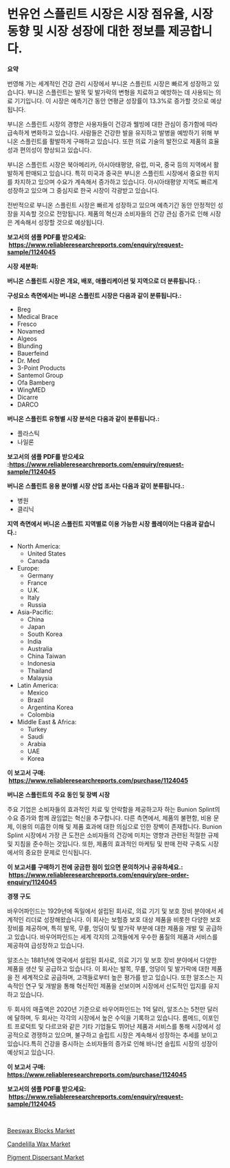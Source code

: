 <p><h1>번유언 스플린트 시장은 시장 점유율, 시장 동향 및 시장 성장에 대한 정보를 제공합니다.</h1></p><p><strong>요약</strong></p>
<p><p>번영해 가는 세계적인 건강 관리 시장에서 부니온 스플린트 시장은 빠르게 성장하고 있습니다. 부니온 스플린트는 발목 및 발가락의 변형을 치료하고 예방하는 데 사용되는 의료 기기입니다. 이 시장은 예측기간 동안 연평균 성장률이 13.3%로 증가할 것으로 예상됩니다.</p><p>부니온 스플린트 시장의 경향은 사용자들이 건강과 웰빙에 대한 관심이 증가함에 따라 급속하게 변화하고 있습니다. 사람들은 건강한 발을 유지하고 발병을 예방하기 위해 부니온 스플린트를 활발하게 구매하고 있습니다. 또한 의료 기술의 발전으로 제품의 효율성과 편의성이 향상되고 있습니다.</p><p>부니온 스플린트 시장은 북아메리카, 아시아태평양, 유럽, 미국, 중국 등의 지역에서 활발하게 판매되고 있습니다. 특히 미국과 중국은 부니온 스플린트 시장에서 중요한 위치를 차지하고 있으며 수요가 계속해서 증가하고 있습니다. 아시아태평양 지역도 빠르게 성장하고 있으며 그 중심지로 한국 시장이 각광받고 있습니다.</p><p>전반적으로 부니온 스플린트 시장은 빠르게 성장하고 있으며 예측기간 동안 안정적인 성장을 지속할 것으로 전망됩니다. 제품의 혁신과 소비자들의 건강 관심 증가로 인해 시장은 계속해서 성장할 것으로 예상됩니다.</p></p>
<p><strong>보고서의 샘플 PDF를 받으세요: &nbsp;<a href="https://www.reliableresearchreports.com/enquiry/request-sample/1124045">https://www.reliableresearchreports.com/enquiry/request-sample/1124045</a></strong></p>
<p><strong>시장 세분화:</strong></p>
<p><strong> 버니온 스플린트 시장은 개요, 배포, 애플리케이션 및 지역으로 더 분류됩니다. :</strong></p>
<p><strong>구성요소 측면에서는 버니온 스플린트 시장은 다음과 같이 분류됩니다.:</strong></p>
<p><ul><li>Breg</li><li>Medical Brace</li><li>Fresco</li><li>Novamed</li><li>Algeos</li><li>Blunding</li><li>Bauerfeind</li><li>Dr. Med</li><li>3-Point Products</li><li>Santemol Group</li><li>Ofa Bamberg</li><li>WingMED</li><li>Dicarre</li><li>DARCO</li></ul></p>
<p><strong> 버니온 스플린트 유형별 시장 분석은 다음과 같이 분류됩니다.:</strong></p>
<p><ul><li>플라스틱</li><li>나일론</li></ul></p>
<p><strong>보고서의 샘플 PDF를 받으세요 :<a href="https://www.reliableresearchreports.com/enquiry/request-sample/1124045">https://www.reliableresearchreports.com/enquiry/request-sample/1124045</a></strong></p>
<p><strong> 버니온 스플린트 응용 분야별 시장 산업 조사는 다음과 같이 분류됩니다.:</strong></p>
<p><ul><li>병원</li><li>클리닉</li></ul></p>
<p><strong>지역 측면에서 버니온 스플린트 지역별로 이용 가능한 시장 플레이어는 다음과 같습니다.:</strong></p>
<p><ul>
    <li>
        North America:
        <ul>
            <li>United States</li>
            <li>Canada</li>
        </ul>
    </li>
    <li>
        Europe:
        <ul>
            <li>Germany</li>
            <li>France</li>
            <li>U.K.</li>
            <li>Italy</li>
            <li>Russia</li>
        </ul>
    </li>
    <li>
        Asia-Pacific:
        <ul>
            <li>China</li>
            <li>Japan</li>
            <li>South Korea</li>
            <li>India</li>
            <li>Australia</li>
            <li>China Taiwan</li>
            <li>Indonesia</li>
            <li>Thailand</li>
            <li>Malaysia</li>
        </ul>
    </li>
    <li>
        Latin America:
        <ul>
            <li>Mexico</li>
            <li>Brazil</li>
            <li>Argentina Korea</li>
            <li>Colombia</li>
        </ul>
    </li>
    <li>
        Middle East & Africa:
        <ul>
            <li>Turkey</li>
            <li>Saudi</li>
            <li>Arabia</li>
            <li>UAE</li>
            <li>Korea</li>
        </ul>
    </li>
    </ul></p>
<p><strong>이 보고서 구매: &nbsp;<a href="https://www.reliableresearchreports.com/purchase/1124045">https://www.reliableresearchreports.com/purchase/1124045</a></strong></p>
<p><strong>버니온 스플린트의 주요 동인 및 장벽 시장</strong></p>
<p><p>주요 기업은 소비자들의 효과적인 치료 및 안락함을 제공하고자 하는 Bunion Splint의 수요 증가와 함께 끊임없는 혁신을 추구합니다. 다른 측면에서, 제품의 불편함, 비용 문제, 이용의 미흡한 이해 및 제품 효과에 대한 의심으로 인한 장벽이 존재합니다. Bunion Splint 시장에서 가장 큰 도전은 소비자들의 건강에 미치는 영향과 관련된 적절한 규제 및 지침을 준수하는 것입니다. 또한, 제품의 효과적인 마케팅 및 판매 전략 구축도 시장에서의 중요한 문제로 인식됩니다.</p></p>
<p><strong>이 보고서를 구매하기 전에 궁금한 점이 있으면 문의하거나 공유하세요.: &nbsp;<a href="https://www.reliableresearchreports.com/enquiry/pre-order-enquiry/1124045">https://www.reliableresearchreports.com/enquiry/pre-order-enquiry/1124045</a></strong></p>
<p><strong>경쟁 구도</strong></p>
<p><p>바우어파인드는 1929년에 독일에서 설립된 회사로, 의료 기기 및 보호 장비 분야에서 세계적인 리더로 성장해왔습니다. 이 회사는 보험증 보호 대상 제품을 비롯한 다양한 보호 장비를 제공하며, 특히 발목, 무릎, 엉덩이 및 발가락 부분에 대한 제품을 개발 및 공급하고 있습니다. 바우어파인드는 세계 각지의 고객들에게 우수한 품질의 제품과 서비스를 제공하여 급성장하고 있습니다.</p><p>알조스는 1881년에 영국에서 설립된 회사로, 의료 기기 및 보호 장비 분야에서 다양한 제품을 생산 및 공급하고 있습니다. 이 회사는 발목, 무릎, 엉덩이 및 발가락에 대한 제품을 전 세계적으로 공급하며, 고객들로부터 높은 평가를 받고 있습니다. 또한 알조스는 지속적인 연구 및 개발을 통해 혁신적인 제품을 선보이며 시장에서 선도적인 입지를 유지하고 있습니다.</p><p>두 회사의 매출액은 2020년 기준으로 바우어파인드는 1억 달러, 알조스는 5천만 달러에 달하며, 두 회사는 각각의 시장에서 높은 수익을 기록하고 있습니다. 롬메드, 이포인트 프로덕트 및 다르코와 같은 기타 기업들도 뛰어난 제품과 서비스를 통해 시장에서 성공적으로 경쟁하고 있으며, 불구하고 슬립트 시장은 계속해서 성장하는 추세를 보이고 있습니다.특히 건강을 중시하는 소비자들의 증가로 인해 바니언 슬립트 시장의 성장이 예상되고 있습니다.</p></p>
<p><strong>이 보고서 구매: &nbsp; <a href="https://www.reliableresearchreports.com/purchase/1124045">https://www.reliableresearchreports.com/purchase/1124045</a></strong></p>
<p><strong>보고서의 샘플 PDF를 받으세요: &nbsp;<a href="https://www.reliableresearchreports.com/enquiry/request-sample/1124045">https://www.reliableresearchreports.com/enquiry/request-sample/1124045</a></strong><strong></strong></p>
<p>&nbsp;</p>
<p><p><a href="https://github.com/beatblasta/Market-Research-Report-List-2/blob/main/beeswax-blocks-market.md">Beeswax Blocks Market</a></p><p><a href="https://github.com/shotows/Market-Research-Report-List-1/blob/main/candelilla-wax-market.md">Candelilla Wax Market</a></p><p><a href="https://github.com/angelajermaine/Market-Research-Report-List-2/blob/main/pigment-dispersant-market.md">Pigment Dispersant Market</a></p></p>